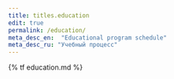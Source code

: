 ```yaml
---
title: titles.education
edit: true
permalink: /education/
meta_desc_en:  "Educational program schedule"
meta_desc_ru: "Учебный процесс"
---
```


{% tf education.md %}
